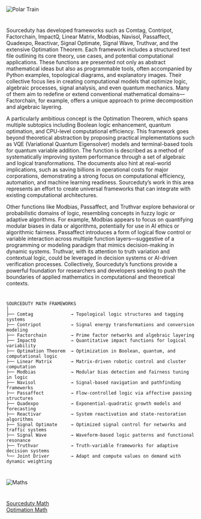 ![Polar Train](https://github.com/user-attachments/assets/7d69987d-500e-48c4-be44-12229fa8b0ec)

#

Sourceduty has developed frameworks such as Comtag, Contripot, Factorchain, ImpactQ, Linear Matrix, Modbias, Navisol, Passaffect, Quadexpo, Reactivar, Signal Optimate, Signal Wave, Truthvar, and the extensive Optimation Theorem. Each framework includes a structured text file outlining its core theory, use cases, and potential computational applications. These functions are presented not only as abstract mathematical ideas but also as programmable tools, often accompanied by Python examples, topological diagrams, and explanatory images. Their collective focus lies in creating computational models that optimize logic, algebraic processes, signal analysis, and even quantum mechanics. Many of them aim to redefine or extend conventional mathematical domains—Factorchain, for example, offers a unique approach to prime decomposition and algebraic layering.

A particularly ambitious concept is the Optimation Theorem, which spans multiple subtopics including Boolean logic enhancement, quantum optimation, and CPU-level computational efficiency. This framework goes beyond theoretical abstraction by proposing practical implementations such as VQE (Variational Quantum Eigensolver) models and terminal-based tools for quantum variable addition. The function is described as a method of systematically improving system performance through a set of algebraic and logical transformations. The documents also hint at real-world implications, such as saving billions in operational costs for major corporations, demonstrating a strong focus on computational efficiency, automation, and machine learning readiness. Sourceduty’s work in this area represents an effort to create universal frameworks that can integrate with existing computational architectures.

Other functions like Modbias, Passaffect, and Truthvar explore behavioral or probabilistic domains of logic, resembling concepts in fuzzy logic or adaptive algorithms. For example, Modbias appears to focus on quantifying modular biases in data or algorithms, potentially for use in AI ethics or algorithmic fairness. Passaffect introduces a form of logical flow control or variable interaction across multiple function layers—suggestive of a programming or modeling paradigm that mimics decision-making in dynamic systems. Truthvar, with its attention to truth variation and contextual logic, could be leveraged in decision systems or AI-driven verification processes. Collectively, Sourceduty’s functions provide a powerful foundation for researchers and developers seeking to push the boundaries of applied mathematics in computational and theoretical contexts.

#
```
SOURCEDUTY MATH FRAMEWORKS
│
├── Comtag              → Topological logic structures and tagging systems
├── Contripot           → Signal energy transformations and conversion modeling
├── Factorchain         → Prime factor networks and algebraic layering
├── ImpactQ             → Quantitative impact functions for logical variability
├── Optimation Theorem  → Optimization in Boolean, quantum, and computational logic
├── Linear Matrix       → Matrix-driven robotic control and cluster computation
├── Modbias             → Modular bias detection and fairness tuning in logic
├── Navisol             → Signal-based navigation and pathfinding frameworks
├── Passaffect          → Flow-controlled logic via affective passing structures
├── Quadexpo            → Exponential-quadratic growth models and forecasting
├── Reactivar           → System reactivation and state-restoration algorithms
├── Signal Optimate     → Optimized signal control for networks and traffic systems
├── Signal Wave         → Waveform-based logic patterns and functional resonance
├── Truthvar            → Truth-variable frameworks for adaptive decision systems
└── Joint Driver        → Adapt and compute values on demand with dynamic weighting
```
#

![Maths](https://github.com/user-attachments/assets/cdf3d730-f9bc-4edb-afff-71512ce7f3d1)

#

[Sourceduty Math](https://chatgpt.com/g/g-67cc981656b8819196c22b67c9fbbb8c-sourceduty-math)
<br>
[Optimation Math](https://github.com/s0urceduty/Optimation_Math)
